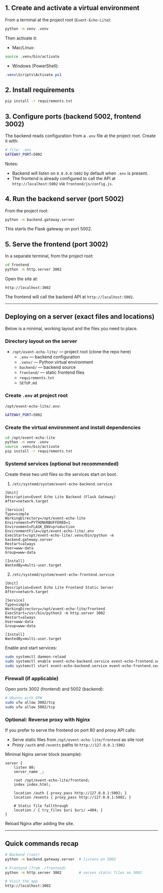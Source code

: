 ## 1. Create and activate a virtual environment
From a terminal at the project root (`Event-Echo-Lite`):

```bash
python -m venv .venv
```

Then activate it:

- Mac/Linux:
```bash
source .venv/bin/activate
```

- Windows (PowerShell):
```powershell
.venv\Scripts\Activate.ps1
```

## 2. Install requirements
```bash
pip install -r requirements.txt
```

## 3. Configure ports (backend 5002, frontend 3002)
The backend reads configuration from a `.env` file at the project root. Create it with:

```bash
# file: .env
GATEWAY_PORT=5002
```

Notes:
- Backend will listen on `0.0.0.0:5002` by default when `.env` is present.
- The frontend is already configured to call the API at `http://localhost:5002` via `frontend/js/config.js`.

## 4. Run the backend server (port 5002)
From the project root:
```bash
python -m backend.gateway.server
```
This starts the Flask gateway on port 5002.

## 5. Serve the frontend (port 3002)
In a separate terminal, from the project root:
```bash
cd frontend
python -m http.server 3002
```
Open the site at:
```
http://localhost:3002
```
The frontend will call the backend API at `http://localhost:5002`.

---

## Deploying on a server (exact files and locations)
Below is a minimal, working layout and the files you need to place.

### Directory layout on the server
- `/opt/event-echo-lite/` — project root (clone the repo here)
  - `.env` — backend configuration
  - `.venv/` — Python virtual environment
  - `backend/` — backend source
  - `frontend/` — static frontend files
  - `requirements.txt`
  - `SETUP.md`

### Create `.env` at project root
`/opt/event-echo-lite/.env`:
```bash
GATEWAY_PORT=5002
```

### Create the virtual environment and install dependencies
```bash
cd /opt/event-echo-lite
python -m venv .venv
source .venv/bin/activate
pip install -r requirements.txt
```

### Systemd services (optional but recommended)
Create these two unit files so the services start on boot.

1) `/etc/systemd/system/event-echo-backend.service`
```
[Unit]
Description=Event Echo Lite Backend (Flask Gateway)
After=network.target

[Service]
Type=simple
WorkingDirectory=/opt/event-echo-lite
Environment=PYTHONUNBUFFERED=1
Environment=FLASK_ENV=production
EnvironmentFile=/opt/event-echo-lite/.env
ExecStart=/opt/event-echo-lite/.venv/bin/python -m backend.gateway.server
Restart=always
User=www-data
Group=www-data

[Install]
WantedBy=multi-user.target
```

2) `/etc/systemd/system/event-echo-frontend.service`
```
[Unit]
Description=Event Echo Lite Frontend Static Server
After=network.target

[Service]
Type=simple
WorkingDirectory=/opt/event-echo-lite/frontend
ExecStart=/usr/bin/python3 -m http.server 3002
Restart=always
User=www-data
Group=www-data

[Install]
WantedBy=multi-user.target
```

Enable and start services:
```bash
sudo systemctl daemon-reload
sudo systemctl enable event-echo-backend.service event-echo-frontend.service
sudo systemctl start event-echo-backend.service event-echo-frontend.service
```

### Firewall (if applicable)
Open ports 3002 (frontend) and 5002 (backend):
```bash
# Ubuntu with UFW
sudo ufw allow 3002/tcp
sudo ufw allow 5002/tcp
```

### Optional: Reverse proxy with Nginx
If you prefer to serve the frontend on port 80 and proxy API calls:
- Serve static files from `/opt/event-echo-lite/frontend` as site root
- Proxy `/auth` and `/events` paths to `http://127.0.0.1:5002`

Minimal Nginx server block (example):
```
server {
    listen 80;
    server_name _;

    root /opt/event-echo-lite/frontend;
    index index.html;

    location /auth { proxy_pass http://127.0.0.1:5002; }
    location /events { proxy_pass http://127.0.0.1:5002; }

    # Static file fallthrough
    location / { try_files $uri $uri/ =404; }
}
```

Reload Nginx after adding the site.

---

## Quick commands recap
```bash
# Backend (root)
python -m backend.gateway.server  # listens on 5002

# Frontend (from ./frontend)
python -m http.server 3002        # serves static files on 3002

# Visit the app
http://localhost:3002
```

